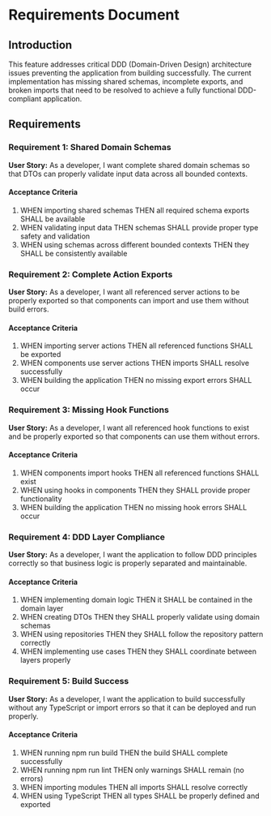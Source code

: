 # Requirements Document

## Introduction

This feature addresses critical DDD (Domain-Driven Design) architecture issues preventing the application from building successfully. The current implementation has missing shared schemas, incomplete exports, and broken imports that need to be resolved to achieve a fully functional DDD-compliant application.

## Requirements

### Requirement 1: Shared Domain Schemas

**User Story:** As a developer, I want complete shared domain schemas so that DTOs can properly validate input data across all bounded contexts.

#### Acceptance Criteria

1. WHEN importing shared schemas THEN all required schema exports SHALL be available
2. WHEN validating input data THEN schemas SHALL provide proper type safety and validation
3. WHEN using schemas across different bounded contexts THEN they SHALL be consistently available

### Requirement 2: Complete Action Exports

**User Story:** As a developer, I want all referenced server actions to be properly exported so that components can import and use them without build errors.

#### Acceptance Criteria

1. WHEN importing server actions THEN all referenced functions SHALL be exported
2. WHEN components use server actions THEN imports SHALL resolve successfully
3. WHEN building the application THEN no missing export errors SHALL occur

### Requirement 3: Missing Hook Functions

**User Story:** As a developer, I want all referenced hook functions to exist and be properly exported so that components can use them without errors.

#### Acceptance Criteria

1. WHEN components import hooks THEN all referenced functions SHALL exist
2. WHEN using hooks in components THEN they SHALL provide proper functionality
3. WHEN building the application THEN no missing hook errors SHALL occur

### Requirement 4: DDD Layer Compliance

**User Story:** As a developer, I want the application to follow DDD principles correctly so that business logic is properly separated and maintainable.

#### Acceptance Criteria

1. WHEN implementing domain logic THEN it SHALL be contained in the domain layer
2. WHEN creating DTOs THEN they SHALL properly validate using domain schemas
3. WHEN using repositories THEN they SHALL follow the repository pattern correctly
4. WHEN implementing use cases THEN they SHALL coordinate between layers properly

### Requirement 5: Build Success

**User Story:** As a developer, I want the application to build successfully without any TypeScript or import errors so that it can be deployed and run properly.

#### Acceptance Criteria

1. WHEN running npm run build THEN the build SHALL complete successfully
2. WHEN running npm run lint THEN only warnings SHALL remain (no errors)
3. WHEN importing modules THEN all imports SHALL resolve correctly
4. WHEN using TypeScript THEN all types SHALL be properly defined and exported
